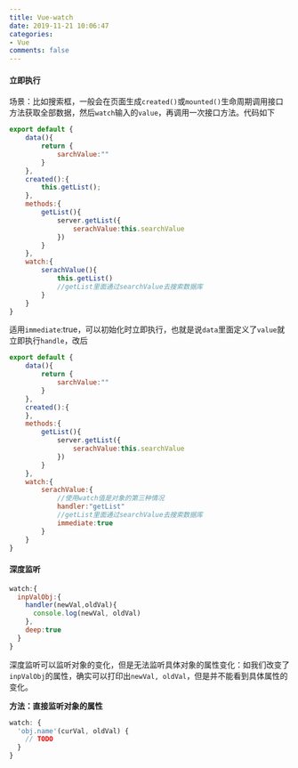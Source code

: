 ```yaml
---
title: Vue-watch
date: 2019-11-21 10:06:47
categories:
- Vue
comments: false
---
```


#### 立即执行

场景：比如搜索框，一般会在页面生成`created()`或`mounted()`生命周期调用接口方法获取全部数据，然后`watch`输入的`value`，再调用一次接口方法。代码如下

<!-- more -->

```js
export default {
	data(){
		return {
			sarchValue:""
		}
	},
	created():{
		this.getList();
	},
	methods:{
		getList(){
			server.getList({
				serachValue:this.searchValue
			})
		}
	},
	watch:{
		serachValue(){
			this.getList()
			//getList里面通过searchValue去搜索数据库
		}
	}
}

```

适用`immediate`:true，可以初始化时立即执行，也就是说`data`里面定义了`value`就立即执行`handle`，改后

```js
export default {
	data(){
		return {
			sarchValue:""
		}
	},
	created():{
	},
	methods:{
		getList(){
			server.getList({
				serachValue:this.searchValue
			})
		}
	},
	watch:{
		serachValue:{
			//使用watch值是对象的第三种情况
			handler:"getList"
			//getList里面通过searchValue去搜索数据库
			immediate:true
		}
	}
}
```

#### 深度监听

```js
watch:{
  inpValObj:{
    handler(newVal,oldVal){
      console.log(newVal, oldVal)    
    },
    deep:true
  }
}
```

深度监听可以监听对象的变化，但是无法监听具体对象的属性变化：如我们改变了`inpValObj`的属性，确实可以打印出`newVal, oldVal`，但是并不能看到具体属性的变化。

**方法：直接监听对象的属性**

```js
watch: {
  'obj.name'(curVal, oldVal) {
    // TODO
  }
}
```
